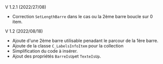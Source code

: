 V 1.2.1 (2022/27/08)
- Correction `SetLengthBarre` dans le cas ou la 2ème barre boucle sur 0 item.

V 1.2 (2022/08/18)
- Ajoute d'une 2ème barre utilisable penadant le parcour de la 1ère barre.
- Ajoute de la classe `C_LabelsInfoItem` pour la collection
- Simplification du code à insérer.
- Ajout des propriétés `BarreIsUp`et `TexteIsUp`.
